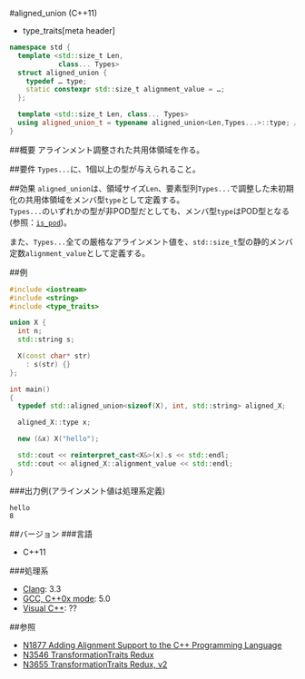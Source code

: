 #aligned_union (C++11)
* type_traits[meta header]

```cpp
namespace std {
  template <std::size_t Len,
            class... Types>
  struct aligned_union {
    typedef … type;
	static constexpr std::size_t alignment_value = …;
  };

  template <std::size_t Len, class... Types>
  using aligned_union_t = typename aligned_union<Len,Types...>::type; // C++14
}
```

##概要
アラインメント調整された共用体領域を作る。


##要件
`Types...`に、1個以上の型が与えられること。


##効果
`aligned_union`は、領域サイズ`Len`、要素型列`Types...`で調整した未初期化の共用体領域をメンバ型`type`として定義する。  
`Types...`のいずれかの型が非POD型だとしても、メンバ型`type`はPOD型となる(参照：[`is_pod`](./is_pod.md))。  

また、`Types...`全ての厳格なアラインメント値を、`std::size_t`型の静的メンバ定数`alignment_value`として定義する。

##例
```cpp
#include <iostream>
#include <string>
#include <type_traits>

union X {
  int n;
  std::string s;

  X(const char* str)
    : s(str) {}
};

int main()
{
  typedef std::aligned_union<sizeof(X), int, std::string> aligned_X;

  aligned_X::type x;

  new (&x) X("hello");

  std::cout << reinterpret_cast<X&>(x).s << std::endl;
  std::cout << aligned_X::alignment_value << std::endl;
}
```

###出力例(アラインメント値は処理系定義)
```
hello
8
```

##バージョン
###言語
- C++11

###処理系
- [Clang](/implementation.md#clang): 3.3
- [GCC, C++0x mode](/implementation.md#gcc): 5.0
- [Visual C++](/implementation.md#visual_cpp): ??


##参照
- [N1877 Adding Alignment Support to the C++ Programming Language](http://www.open-std.org/jtc1/sc22/wg21/docs/papers/2005/n1877.pdf)
- [N3546 TransformationTraits Redux](http://www.open-std.org/jtc1/sc22/wg21/docs/papers/2013/n3546.pdf)
- [N3655 TransformationTraits Redux, v2](http://www.open-std.org/jtc1/sc22/wg21/docs/papers/2013/n3655.pdf)

